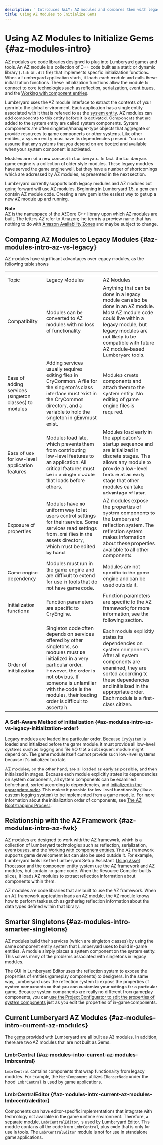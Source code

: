 ```yaml
---
description: ' Introduces &ALY; AZ modules and compares them with legacy modules. '
title: Using AZ Modules to Initialize Gems
---
```

# Using AZ Modules to Initialize Gems {#az-modules-intro}

AZ modules are code libraries designed to plug into Lumberyard games and tools\. An AZ module is a collection of C\+\+ code built as a static or dynamic library \(`.lib` or `.dll` file\) that implements specific initialization functions\. When a Lumberyard application starts, it loads each module and calls these initialization functions\. These initialization functions allow the module to connect to core technologies such as reflection, serialization, [event buses](/docs/userguide/programming/ebus/intro.md), and the [Working with component entities](/docs/userguide/components/intro.md)\.

Lumberyard uses the AZ module interface to extract the contents of your gem into the global environment\. Each application has a single entity associated with it that is referred to as the [system entity](/docs/userguide/modules/system-entities-configuring.md)\. AZ modules can add components to this entity before it is activated\. Components that are added to the system entity are called system components\. System components are often singleton/manager\-type objects that aggregate or provide resources to game components or other systems\. Like other entities, a system entity must have its dependencies present\. You can assume that any systems that you depend on are booted and available when your system component is activated\.

Modules are not a new concept in Lumberyard\. In fact, the Lumberyard game engine is a collection of older style modules\. These legacy modules have served the game engine well, but they have a number of shortcomings which are addressed by AZ modules, as presented in the next section\.

Lumberyard currently supports both legacy modules and AZ modules but going forward will use AZ modules\. Beginning in Lumberyard 1\.5, a gem can contain AZ module code\. Creating a new gem is the easiest way to get up a new AZ module up and running\.

**Note**  
AZ is the namespace of the AZCore C\+\+ library upon which AZ modules are built\. The letters *AZ* refer to Amazon; the term is a preview name that has nothing to do with [Amazon Availability Zones](https://aws.amazon.com/about-aws/global-infrastructure/) and may be subject to change\. 

## Comparing AZ Modules to Legacy Modules {#az-modules-intro-az-vs-legacy}

AZ modules have significant advantages over legacy modules, as the following table shows:


****  

|  |  |  | 
| --- |--- |--- |
| Topic | Legacy Modules | AZ Modules | 
| Compatibility | Modules can be converted to AZ modules with no loss of functionality\.  | Anything that can be done in a legacy module can also be done in an AZ module\. Most AZ module code could live within a legacy module, but legacy modules are not likely to be compatible with future AZ module–based Lumberyard tools\. | 
| Ease of adding services \(singleton classes\) to modules | Adding services usually requires editing files in CryCommon\. A file for the singleton's class interface must exist in the CryCommon directory, and a variable to hold the singleton in gEnvmust exist\.  | Modules create components and attach them to the system entity\. No editing of game engine files is required\. | 
| Ease of use for low\-level application features |  Modules load late, which prevents them from contributing low\-level features to an application\. All critical features must be in a single module that loads before others\.  | Modules load early in the application's startup sequence and are initialized in discrete stages\. This allows any module to provide a low\-level feature at an early stage that other modules can take advantage of later\. | 
| Exposure of properties | Modules have no uniform way to let users control settings for their service\. Some services read settings from \.xml files in the assets directory, which must be edited by hand\. | AZ modules expose the properties of system components to the Lumberyard reflection system\. The reflection system makes information about these properties available to all other components\. | 
| Game engine dependency | Modules must run in the game engine and are difficult to extend for use in tools that do not have game code\. | Modules are not specific to the game engine and can be used outside it\. | 
| Initialization functions | Function parameters are specific to CryEngine\. | Function parameters are specific to the AZ framework; for more information, see the following section\.  | 
| Order of initialization | Singleton code often depends on services offered by other singletons, so modules must be initialized in a very particular order\. However, the order is not obvious\. If someone is unfamiliar with the code in the modules, their loading order is difficult to ascertain\. | Each module explicitly states its dependencies on system components\. After all system components are examined, they are sorted according to these dependencies and initialized in the appropriate order\. Each module is a first\-class citizen\. | 

### A Self\-Aware Method of Initialization {#az-modules-intro-az-vs-legacy-initialization-order}

Legacy modules are loaded in a particular order\. Because `CrySystem` is loaded and initialized before the game module, it must provide all low\-level systems such as logging and file I/O that a subsequent module might depend on\. The game module itself cannot provide such low\-level systems because it's initialized too late\. 

AZ modules, on the other hand, are all loaded as early as possible, and then initialized in stages\. Because each module explicitly states its dependencies on system components, all system components can be examined beforehand, sorted according to dependencies, and [initialized in the appropriate order](/docs/userguide/modules/system-components#az-module-system-components-smart-initialization-order)\. This makes it possible for low\-level functionality \(like a custom logging system\) to be implemented from a game module\. For more information about the initialization order of components, see [The AZ Bootstrapping Process](/docs/userguide/modules/bootstrap.md)\.

## Relationship with the AZ Framework {#az-modules-intro-az-fwk}

AZ modules are designed to work with the AZ framework, which is a collection of Lumberyard technologies such as reflection, serialization, [event buses](/docs/userguide/programming/ebus/intro.md), and the [Working with component entities](/docs/userguide/components/intro.md)\. The AZ framework supports game development but can also be used outside it\. For example, Lumberyard tools like the Lumberyard Setup Assistant, [Using Asset Processor](/docs/userguide/assets/processor.md) and the component entity system use the AZ framework and AZ modules, but contain no game code\. When the Resource Compiler builds slices, it loads AZ modules to extract reflection information about components within them\.

AZ modules are code libraries that are built to use the AZ framework\. When an AZ framework application loads an AZ module, the AZ module knows how to perform tasks such as gathering reflection information about the data types defined within that library\. 

## Smarter Singletons {#az-modules-intro-smarter-singletons}

 AZ modules build their services \(which are singleton classes\) by using the same component entity system that Lumberyard uses to build in\-game entities\. A module simply places a system component on the system entity\. This solves many of the problems associated with singletons in legacy modules\. 

 The GUI in Lumberyard Editor uses the reflection system to expose the properties of entities \(gameplay components\) to designers\. In the same way, Lumberyard uses the reflection system to expose the properties of system components so that you can customize your settings for a particular game\. Because system components are really no different from gameplay components, you can [use the Project Configurator to edit the properties of system components](/docs/userguide/modules/system-entities-configuring.md) just as you edit the properties of in\-game components\. 

## Current Lumberyard AZ Modules {#az-modules-intro-current-az-modules}

 The [gems](/docs/userguide/modules/gems.md) provided with Lumberyard are all built as AZ modules\. In addition, there are two AZ modules that are not built as Gems\. 

### LmbrCentral {#az-modules-intro-current-az-modules-lmbrcentral}

`LmbrCentral` contains components that wrap functionality from legacy modules\. For example, the `MeshComponent` utilizes `IRenderNode` under the hood\. `LmbrCentral` is used by game applications\. 

### LmbrCentralEditor {#az-modules-intro-current-az-modules-lmbrcentraleditor}

Components can have editor\-specific implementations that integrate with technology not available in the game runtime environment\. Therefore, a separate module, `LmbrCentralEditor`, is used by Lumberyard Editor\. This module contains all the code from `LmbrCentral`, plus code that is only for use in tools\. The `LmbrCentralEditor` module is not for use in standalone game applications\. 